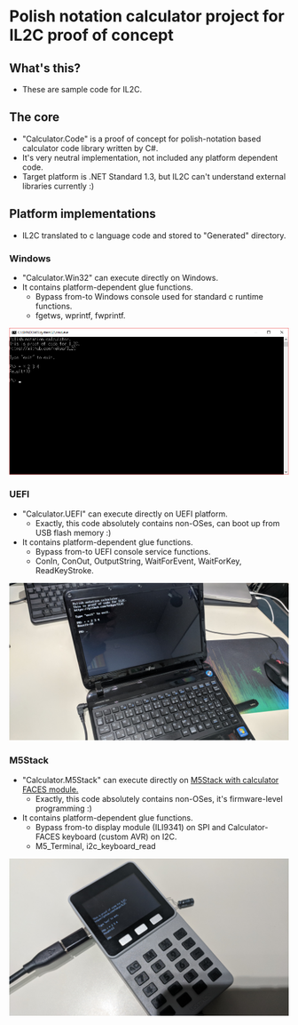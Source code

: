 # Polish notation calculator project for IL2C proof of concept

## What's this?

* These are sample code for IL2C.

## The core

* "Calculator.Code" is a proof of concept for polish-notation based calculator code library written by C#.
* It's very neutral implementation, not included any platform dependent code.
* Target platform is .NET Standard 1.3, but IL2C can't understand external libraries currently :)

## Platform implementations

* IL2C translated to c language code and stored to "Generated" directory.

### Windows

* "Calculator.Win32" can execute directly on Windows.
* It contains platform-dependent glue functions.
  * Bypass from-to Windows console used for standard c runtime functions.
  * fgetws, wprintf, fwprintf.

![Calculator.Win32](../../images/Calculator.Win32.png)

### UEFI

* "Calculator.UEFI" can execute directly on UEFI platform.
  * Exactly, this code absolutely contains non-OSes, can boot up from USB flash memory :)
* It contains platform-dependent glue functions.
  * Bypass from-to UEFI console service functions.
  * ConIn, ConOut, OutputString, WaitForEvent, WaitForKey, ReadKeyStroke.

![Calculator.UEFI](../../images/Calculator.UEFI.jpg)

### M5Stack

* "Calculator.M5Stack" can execute directly on [M5Stack with calculator FACES module.](http://m5stack.com/)
  * Exactly, this code absolutely contains non-OSes, it's firmware-level programming :)
* It contains platform-dependent glue functions.
  * Bypass from-to display module (ILI9341) on SPI and Calculator-FACES keyboard (custom AVR) on I2C.
  * M5_Terminal, i2c_keyboard_read

![Calculator.M5Stack](../../images/Calculator.M5Stack.jpg)

